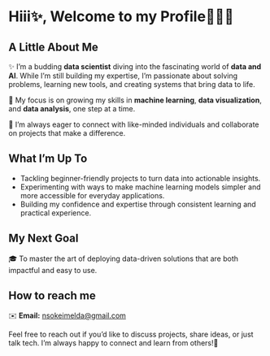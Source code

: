 # Hiii✨, Welcome to my Profile👩🏽‍💻

## A Little About Me  
✨ I’m a budding **data scientist** diving into the fascinating world of **data and AI**. While I’m still building my expertise, I’m passionate about solving problems, learning new tools, and creating systems that bring data to life.  

🎯 My focus is on growing my skills in **machine learning**, **data visualization**, and **data analysis**, one step at a time.  

👫 I’m always eager to connect with like-minded individuals and collaborate on projects that make a difference.  

## What I’m Up To  
- Tackling beginner-friendly projects to turn data into actionable insights.  
- Experimenting with ways to make machine learning models simpler and more accessible for everyday applications.  
- Building my confidence and expertise through consistent learning and practical experience.  

## My Next Goal  
🎓 To master the art of deploying data-driven solutions that are both impactful and easy to use.  

## How to reach me
✉️ **Email:** nsokeimelda@gmail.com

Feel free to reach out if you’d like to discuss projects, share ideas, or just talk tech. I’m always happy to connect and learn from others!💫

<!--
**Chiugo-Nsoke/Chiugo-Nsoke** is a ✨ _special_ ✨ repository because its `README.md` (this file) appears on your GitHub profile.

Here are some ideas to get you started:

- 🔭 I’m currently working on ...
- 🌱 I’m currently learning ...
- 👯 I’m looking to collaborate on ...
- 🤔 I’m looking for help with ...
- 💬 Ask me about ...
- 📫 How to reach me: ...
- 😄 Pronouns: ...
- ⚡ Fun fact: ...
-->
